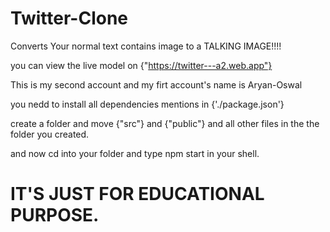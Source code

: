 # Twitter-Clone
Converts Your normal text contains image to a TALKING IMAGE!!!!

you can view the live model on {"https://twitter---a2.web.app"}

This is my second account and my firt account's name is Aryan-Oswal

you nedd to install all dependencies mentions in {'./package.json'}

create a folder and move {"src"} and {"public"} and all other files in the the folder you created.

and now cd into your folder and type  npm start in your shell.

# IT'S JUST FOR EDUCATIONAL PURPOSE.
